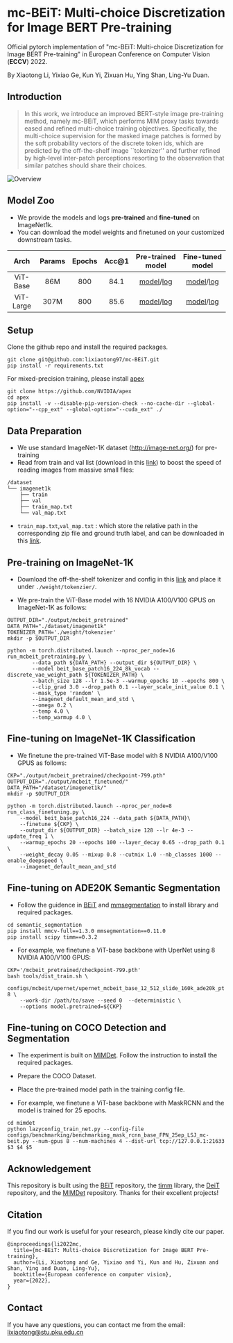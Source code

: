 # mc-BEiT: Multi-choice Discretization for Image BERT Pre-training
Official pytorch implementation of "mc-BEiT: Multi-choice Discretization for Image BERT Pre-training" in European Conference on Computer Vision (__ECCV__) 2022. 

By Xiaotong Li, Yixiao Ge, Kun Yi, Zixuan Hu, Ying Shan, Ling-Yu Duan. 


## Introduction

> In this work, we introduce an improved BERT-style image pre-training method, namely mc-BEiT, which performs MIM proxy tasks towards eased and refined multi-choice training objectives. Specifically, the multi-choice supervision for the masked image patches is formed by the soft probability vectors of the discrete token ids, which are predicted by the off-the-shelf image ``tokenizer'' and further refined by high-level inter-patch perceptions resorting to the observation that similar patches should share their choices. 

![Overview](./overview.png)

## Model Zoo
+ We provide the models and logs **pre-trained** and **fine-tuned** on ImageNet1k. 
+ You can download the model weights and finetuned on your customized downstream tasks. 

| Arch | Params | Epochs | Acc@1 | Pre-trained model | Fine-tuned model |
| :---: | :---: | :---: | :---: | :---: | :---: |
| ViT-Base| 86M | 800 | 84.1| [model](https://drive.google.com/file/d/1rh9ccxbJRBwhI69p97YkrOBkuwIOLh6l/view?usp=sharing)/[log](https://drive.google.com/file/d/1GXgwhbJLDATNyJQ96bNDeUX9wUKFH2-U/view?usp=sharing) | [model](https://drive.google.com/file/d/17Ffx2V1YRzFC_gOg8A-HSCwK2sQfnnJa/view?usp=sharing)/[log](https://drive.google.com/file/d/101iJEKNqFsHJR2XYlLmNwuihGX3Cd0ty/view?usp=sharing) |
| ViT-Large| 307M | 800 | 85.6| [model](https://drive.google.com/file/d/1_pbH5G4Pbf7LM2YRr-svMseqMi6toeBn/view?usp=sharing)/[log](https://drive.google.com/file/d/1JHSsyuZxNJJ1CcakGX1vTNDp-iM3BPWs/view?usp=sharing) | [model](https://drive.google.com/file/d/1oxcR4zJlKVJIzNOD_bZiTrCWA7Ny7RcH/view?usp=sharing)/[log](https://drive.google.com/file/d/1kkiMB0fjin9e7Ot8w9ehM3NH8ZAf0fYE/view?usp=sharing) |

## Setup
Clone the github repo and install the required packages.
```
git clone git@github.com:lixiaotong97/mc-BEiT.git
pip install -r requirements.txt
```
For mixed-precision training, please install [apex](https://github.com/NVIDIA/apex)

```
git clone https://github.com/NVIDIA/apex
cd apex
pip install -v --disable-pip-version-check --no-cache-dir --global-option="--cpp_ext" --global-option="--cuda_ext" ./
```
## Data Preparation
+ We use standard ImageNet-1K dataset (http://image-net.org/) for pre-training
+ Read from train and val list (download in this [link](https://drive.google.com/drive/folders/1Kmu3VHw1Ssqh6jwrWaUL1ihVx9KakKZv?usp=sharing)) to boost the speed of reading images from massive small files:
```
/dataset
└── imagenet1k
    ├── train
    ├── val
    ├── train_map.txt
    └── val_map.txt
```
+ `train_map.txt`,`val_map.txt` : which store the relative path in the corresponding zip file and ground truth label, and can be downloaded in this [link](https://drive.google.com/drive/folders/1Kmu3VHw1Ssqh6jwrWaUL1ihVx9KakKZv?usp=sharing).
## Pre-training on ImageNet-1K
+ Download the off-the-shelf tokenizer and config in this [link](https://drive.google.com/drive/folders/101qHTHO5YiS3RLe7g3j_Uku_JdR7GKge?usp=sharing) and place it under `./weight/tokenzier/`.

+ We pre-train the ViT-Base model with 16 NVIDIA A100/V100 GPUS on ImageNet-1K as follows:

```
OUTPUT_DIR="./output/mcbeit_pretrained"
DATA_PATH="./dataset/imagenet1k"
TOKENIZER_PATH='./weight/tokenzier'
mkdir -p $OUTPUT_DIR

python -m torch.distributed.launch --nproc_per_node=16 run_mcbeit_pretraining.py \
        --data_path ${DATA_PATH} --output_dir ${OUTPUT_DIR} \
        --model beit_base_patch16_224_8k_vocab --discrete_vae_weight_path ${TOKENIZER_PATH} \
        --batch_size 128 --lr 1.5e-3 --warmup_epochs 10 --epochs 800 \
        --clip_grad 3.0 --drop_path 0.1 --layer_scale_init_value 0.1 \
        --mask_type 'random' \
        --imagenet_default_mean_and_std \
        --omega 0.2 \
        --temp 4.0 \
        --temp_warmup 4.0 \
```

## Fine-tuning on ImageNet-1K Classification
+ We finetune the pre-trained ViT-Base model with 8 NVIDIA A100/V100 GPUS as follows: 
```
CKP="./output/mcbeit_pretrained/checkpoint-799.pth"
OUTPUT_DIR="./output/mcbeit_finetuned/"
DATA_PATH="/dataset/imagenet1k/"
mkdir -p $OUTPUT_DIR

python -m torch.distributed.launch --nproc_per_node=8 run_class_finetuning.py \
    --model beit_base_patch16_224 --data_path ${DATA_PATH}\
    --finetune ${CKP} \
    --output_dir ${OUTPUT_DIR} --batch_size 128 --lr 4e-3 --update_freq 1 \
    --warmup_epochs 20 --epochs 100 --layer_decay 0.65 --drop_path 0.1 \
    --weight_decay 0.05 --mixup 0.8 --cutmix 1.0 --nb_classes 1000 --enable_deepspeed \
    --imagenet_default_mean_and_std
```
## Fine-tuning on ADE20K Semantic Segmentation
+ Follow the guidence in [BEiT](https://github.com/microsoft/unilm/tree/master/beit) and [mmsegmentation](https://github.com/open-mmlab/mmsegmentation) to install library and required packages.
```
cd semantic_segmentation
pip install mmcv-full==1.3.0 mmsegmentation==0.11.0
pip install scipy timm==0.3.2
```
+ For example, we finetune a ViT-base backbone with UperNet using 8 NVIDIA A100/V100 GPUS:
```
CKP='/mcbeit_pretrained/checkpoint-799.pth'
bash tools/dist_train.sh \
    configs/mcbeit/upernet/upernet_mcbeit_base_12_512_slide_160k_ade20k_pt 8 \
    --work-dir /path/to/save --seed 0  --deterministic \
    --options model.pretrained=${CKP}
```

## Fine-tuning on COCO Detection and Segmentation

+ The experiment is built on [MIMDet](https://github.com/hustvl/MIMDet). Follow the instruction to install the required packages.
+ Prepare the COCO Dataset.
+ Place the pre-trained model path in the training config file.

+ For example, we finetune a ViT-base backbone with MaskRCNN and the model is trained for 25 epochs.

```
cd mimdet
python lazyconfig_train_net.py --config-file configs/benchmarking/benchmarking_mask_rcnn_base_FPN_25ep_LSJ_mc-beit.py --num-gpus 8 --num-machines 4 --dist-url tcp://127.0.0.1:21633 $3 $4 $5
```
## Acknowledgement

This repository is built using the [BEiT](https://github.com/microsoft/unilm/tree/master/beit) repository, the [timm](https://github.com/rwightman/pytorch-image-models) library, the [DeiT](https://github.com/facebookresearch/deit) repository, and the [MIMDet](https://github.com/hustvl/MIMDet) repository. Thanks for their excellent projects!

## Citation
If you find our work is useful for your research, please kindly cite our paper.
```
@inproceedings{li2022mc,
  title={mc-BEiT: Multi-choice Discretization for Image BERT Pre-training},
  author={Li, Xiaotong and Ge, Yixiao and Yi, Kun and Hu, Zixuan and Shan, Ying and Duan, Ling-Yu},
  booktitle={European conference on computer vision},
  year={2022},
}
```
## Contact
If you have any questions, you can contact me from the email: lixiaotong@stu.pku.edu.cn